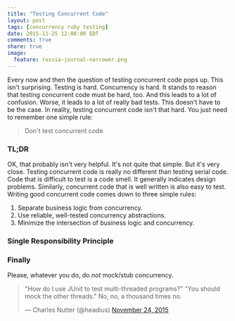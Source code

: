 ```yaml
---
title: "Testing Concurrent Code"
layout: post
tags: [concurrency ruby testing]
date: 2015-11-25 12:00:00 EDT
comments: true
share: true
image:
  feature: russia-journal-narrower.png
---
```


Every now and then the question of testing concurrent code pops up. This isn't surprising. Testing is hard. Concurrency is hard. It stands to reason that testing concurrent code must be hard, too. And this leads to a lot of confusion. Worse, it leads to a lot of really bad tests. This doesn't have to be the case. In reality, testing concurrent code isn't that hard. You just need to remember one simple rule:

> Don't test concurrent code.

### TL;DR

OK, that probably isn't very helpful. It's not quite that simple. But it's very close. Testing concurrent code is really no different than testing serial code. Code that is difficult to test is a code smell. It generally indicates design problems. Similarly, concurrent code that is well written is also easy to test. Writing good concurrent code comes down to three simple rules:

1. Separate business logic from concurrency.
1. Use reliable, well-tested concurrency abstractions.
1. Minimize the intersection of business logic and concurrency.

### Single Responsibility Principle

### Finally

Please, whatever you do, do *not* mock/stub concurrency.

<blockquote class="twitter-tweet" lang="en"><p lang="en" dir="ltr">&quot;How do I use JUnit to test multi-threaded programs?&quot; &quot;You should mock the other threads.&quot; No, no, a thousand times no.</p>&mdash; Charles Nutter (@headius) <a href="https://twitter.com/headius/status/669177799177998337">November 24, 2015</a></blockquote>
<script async src="//platform.twitter.com/widgets.js" charset="utf-8"></script>

